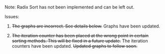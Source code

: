 Note: Radix Sort has not been implemented and can be left out.

Issues:
1. ~~The graphs are incorrect. See details below.~~ Graphs have been updated.

2. ~~The iteration counter has been placed at the wrong point in certain sorting methods. This will be fixed in a future update.~~ The iteration counters have been updated. ~~Updated graphs to follow soon.~~
